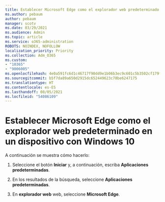 ```yaml
---
title: Establecer Microsoft Edge como el explorador web predeterminado en un dispositivo con Windows 10
ms.author: pebaum
author: pebaum
manager: scotv
ms.date: 03/29/2021
ms.audience: Admin
ms.topic: article
ms.service: o365-administration
ROBOTS: NOINDEX, NOFOLLOW
localization_priority: Priority
ms.collection: Adm_O365
ms.custom:
- "10365"
- "9006005"
ms.openlocfilehash: 4e0a591fc6d1c46717f90dd9e1b06b3ec9c601c5b3502cf179fe576da0f5e772
ms.sourcegitcommit: b5f7da89a650d2915dc652449623c78be6247175
ms.translationtype: HT
ms.contentlocale: es-ES
ms.lasthandoff: 08/05/2021
ms.locfileid: "54086109"
---
```

# <a name="set-microsoft-edge-as-the-default-browser-on-a-windows-10-device"></a>Establecer Microsoft Edge como el explorador web predeterminado en un dispositivo con Windows 10

A continuación se muestra cómo hacerlo:

1. Seleccione el botón **Iniciar** y, a continuación, escriba **Aplicaciones predeterminadas**.

1. En los resultados de la búsqueda, seleccione **Aplicaciones predeterminadas**.

1. En **explorador web** web, seleccione **Microsoft Edge**.
